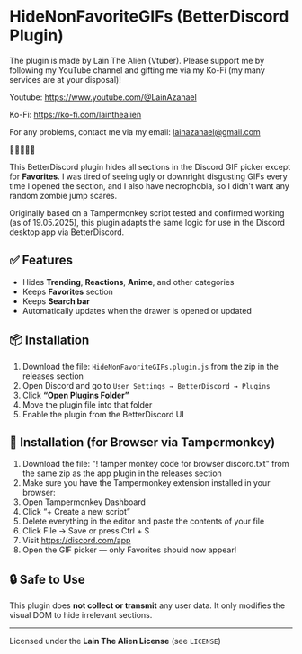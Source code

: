 # HideNonFavoriteGIFs (BetterDiscord Plugin)

The plugin is made by Lain The Alien (Vtuber). Please support me by following my YouTube channel and gifting me via my Ko-Fi (my many services are at your disposal)!

Youtube:
https://www.youtube.com/@LainAzanael

Ko-Fi:
https://ko-fi.com/lainthealien

For any problems, contact me via my email:
lainazanael@gmail.com


💙💙💙💙💙


This BetterDiscord plugin hides all sections in the Discord GIF picker except for **Favorites**. I was tired of seeing ugly or downright disgusting GIFs every time I opened the section, and I also have necrophobia, so I didn't want any random zombie jump scares.

Originally based on a Tampermonkey script tested and confirmed working (as of 19.05.2025), this plugin adapts the same logic for use in the Discord desktop app via BetterDiscord.

## ✅ Features
- Hides **Trending**, **Reactions**, **Anime**, and other categories
- Keeps **Favorites** section
- Keeps **Search bar**
- Automatically updates when the drawer is opened or updated

## 📦 Installation

1. Download the file: `HideNonFavoriteGIFs.plugin.js` from the zip in the releases section
2. Open Discord and go to `User Settings → BetterDiscord → Plugins`
3. Click **“Open Plugins Folder”**
4. Move the plugin file into that folder
5. Enable the plugin from the BetterDiscord UI

## 🧪 Installation (for Browser via Tampermonkey)


1. Download the file: "! tamper monkey code for browser discord.txt" from the same zip as the app plugin in the releases section
2. Make sure you have the Tampermonkey extension installed in your browser:
3. Open Tampermonkey Dashboard
4. Click “+ Create a new script”
5. Delete everything in the editor and paste the contents of your file
6. Click File → Save or press Ctrl + S
7. Visit https://discord.com/app
8. Open the GIF picker — only Favorites should now appear!

## 🔒 Safe to Use
This plugin does **not collect or transmit** any user data.
It only modifies the visual DOM to hide irrelevant sections.

---

Licensed under the **Lain The Alien License** (see `LICENSE`)
